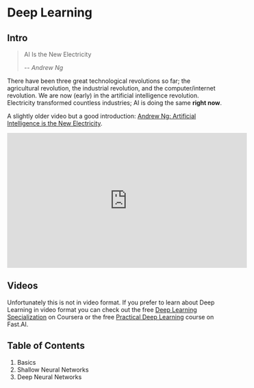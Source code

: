 # Deep Learning

## Intro

> AI Is the New Electricity
>
> -- <cite>Andrew Ng</cite>

There have been three great technological revolutions so far; the agricultural revolution, the industrial revolution, and the computer/internet revolution. 
We are now (early) in the artificial intelligence revolution. Electricity transformed countless industries; AI is doing the same **right now**.

A slightly older video but a good introduction: [Andrew Ng: Artificial Intelligence is the New Electricity](https://www.youtube.com/watch?v=21EiKfQYZXc).

<iframe width="560" height="315" src="https://www.youtube-nocookie.com/embed/21EiKfQYZXc" title="YouTube Andrew Ng: Artificial Intelligence is the New Electricity" frameborder="0" allow="accelerometer; clipboard-write; encrypted-media; gyroscope; picture-in-picture" allowfullscreen></iframe>

## Videos

Unfortunately this is not in video format. If you prefer to learn about Deep Learning in video format you can check out the free [Deep Learning Specialization](https://www.coursera.org/specializations/deep-learning) on Coursera or the free [Practical Deep Learning](https://course.fast.ai/) course on Fast.AI.

## Table of Contents

1. Basics
2. Shallow Neural Networks
3. Deep Neural Networks
